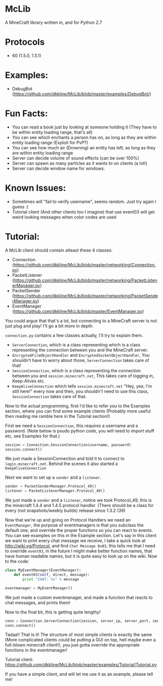 McLib
=====

A MineCraft library written in, and for Python 2.7

Protocols
=====
* 60 (1.5.0, 1.5.1)

Examples:
=====
* DebugBot (https://github.com/dkkline/McLib/blob/master/examples/DebugBot/)

Fun Facts:
=====
* You can read a book just by looking at someone holding it (They have to be within entity loading range, that's all)
* You can see which enchants a person has on, as long as they are within entity loading range (Exploit for PvP?)
* You can see how much air (Drowning) an entity has left, as long as they are within entity loading range
* Server can decide volume of sound effects (can be over 100%)
* Server can spawn as many particles as it wants to on clients (a lot!)
* Server can decide window name for windows.

Known Issues:
=====
* Sometimes will "fail to verify username", seems random. Just try again I guess :(
* Tutorial client (And other clients too I imagine) that use event03 will get weird looking messages when color codes are used

Tutorial:
=====
A McLib client should contain atleast these 4 classes:

* Connection (https://github.com/dkkline/McLib/blob/master/networking/Connection.py)
* PacketListener (https://github.com/dkkline/McLib/blob/master/networking/PacketListenerManager.py)
* PacketSender (https://github.com/dkkline/McLib/blob/master/networking/PacketSenderManager.py)
* EventManager (https://github.com/dkkline/McLib/blob/master/EventManager.py)

You could argue that that's a lot, but connecting to a MineCraft server is not just plug and play!
I'll go a bit more in depth.

`connection.py` contains a few classes actually, I'll try to explain them.

* `ServerConnection`, which is a class representing which is a class representing the connection between you and the MineCraft server.
* `EncryptedFileObjectHandler` and `EncryptedSocketObjectHandler`, You shouldn't have to worry about those, `ServerConnection` takes care of that!
* `SessionConnection`, which is a class representing the connection between you and `session.minecraft.net`,
This takes care of logging in, Keep-Alives etc.
* `KeepAliveConnection` which tells `session.minecraft.net` "Hey, yea, I'm still here!" every now and then, you shouldn't need to use this class, `SessionConnection` takes care of that.

Now to the actual programming, first I'd like to refer you to the Examples section, where you can find some example clients (Probably more useful then reading me ramble here in the Tutorial section!)

First we need a `SessionConnection`, this requires a username and a password. (Note below is psudo python code, you will need to import stuff etc, see Examples for that.)
```python
session = Connection.SessionConnection(username, password)
session.connect()
```
We just made a SessionConnection and told it to connect to `login.minecraft.net`.
Behind the scenes it also started a `KeepAliveConnection`

Next we want to set up a `sender` and a `listener`.
```python
sender = PacketSenderManager.Protocol_49()
listener = PacketListenerManager.Protocol_49()
```
We just made a `sender` and a `listener`, notice we took Protocol_49, this is the minecraft 1.4.4 and 1.4.5 protocol handler. (There should be a class for every (not snapshots/weekly builds) release since 1.3.2 (39)

Now that we're up and going on Protocol Handlers we need an `EventManager`, the purpose of eventmanagers is that you subclass the default one, and override the proper functions so you can react to events. You can see examples on this in the Example section. Let's say in this client we want to print every chat message we receive, I take a quick look at http://wiki.vg/Protocol, and find `Chat Message 0x03`, this tells me that I need to override `event03`, in the future I might make better function names, that have human readable names, but it is quite easy to look up on the wiki.
Now to the code:
```python
class MyEventManager(EventManager):
    def event03(self, direct, message):
        print "CHAT: %s" % message

eventmanager = MyEventManager()
```
We just made a custom eventmanager, and made a function that reacts to chat messages, and prints them!

Now to the final bit, this is getting quite lengthy!

```python
conn = Connection.ServerConnection(session, server_ip, server_port, sender, listener, event_manager=event_manager)
conn.connect()
```
Tadaa!! That is it!
The structure of most simple clients is exactly the same (More complicated clients could be putting a GUI on top, hell maybe even a full-blown minecraft client!), you just gotta override the appropriate functions in the eventmanager!

Tutorial client: https://github.com/dkkline/McLib/blob/master/examples/Tutorial/Tutorial.py

If you have a simple client, and will let me use it as an example, please tell me!
